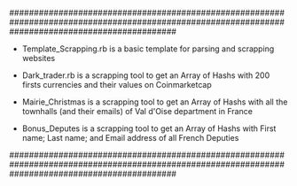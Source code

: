 ##################################################################################################################################################

- Template_Scrapping.rb is a basic template for parsing and scrapping websites

- Dark_trader.rb is a scrapping tool to get an Array of Hashs with 200 firsts currencies and their values on Coinmarketcap

- Mairie_Christmas is a scrapping tool to get an Array of Hashs with all the townhalls (and their emails) of Val d'Oise department in France

- Bonus_Deputes is a scrapping tool to get an Array of Hashs with First name; Last name; and Email address of all French Deputies

##################################################################################################################################################
